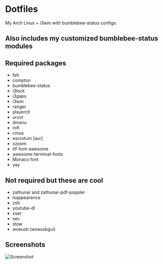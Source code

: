 # Dotfiles
My Arch Linux + i3wm with bumblebee-status configs

## Also includes my customized bumblebee-status modules

## Required packages

  * feh
  * compton
  * bumblebee-status
  * i3lock
  * i3gaps
  * i3wm
  * ranger
  * playerctl
  * urxvt
  * dmenu
  * rofi
  * cmus
  * escrotum [aur]
  * xzoom
  * ttf-font-awesome
  * awesome-terminal-fonts
  * Monaco font
  * yay
  
## Not required but these are cool 

  * zathunar and zathunar-pdf-poppler
  * lxappearance
  * zsh
  * youtube-dl
  * xset
  * xev
  * stow
  * woeusb (woeusbgui)

## Screenshots
![Screenshot](https://i.imgur.com/RMNVhXd.png)

